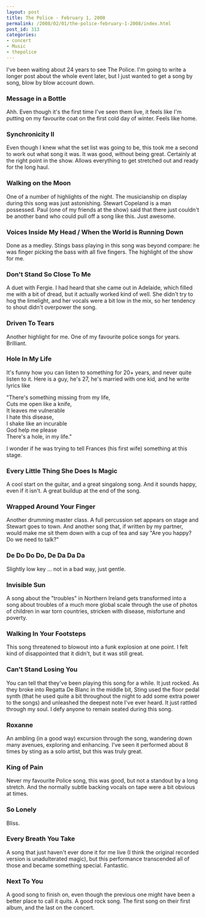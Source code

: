```yaml
---
layout: post
title: The Police - February 1, 2008
permalink: /2008/02/01/the-police-february-1-2008/index.html
post_id: 313
categories: 
- concert
- Music
- thepolice
---
```


 I've been waiting about 24 years to see The Police. I'm going to write a longer post about the whole event later, but I just wanted to get a song by song, blow by blow account down.




### Message in a Bottle




Ahh. Even though it's the first time I've seen them live, it feels like I'm putting on my favourite coat on the first cold day of winter. Feels like home.




### Synchronicity II




Even though I knew what the set list was going to be, this took me a second to work out what song it was. It was good, without being great. Certainly at the right point in the show. Allows everything to get stretched out and ready for the long haul.




### Walking on the Moon




One of a number of highlights of the night. The musicianship on display during this song was just astonishing. Stewart Copeland is a man possessed. Paul (one of my friends at the show) said that there just couldn't be another band who could pull off a song like this. Just awesome.




### Voices Inside My Head / When the World is Running Down




Done as a medley. Stings bass playing in this song was beyond compare: he was finger picking the bass with all five fingers. The highlight of the show for me.




### Don't Stand So Close To Me




A duet with Fergie. I had heard that she came out in Adelaide, which filled me with a bit of dread, but it actually worked kind of well. She didn't try to hog the limelight, and her vocals were a bit low in the mix, so her tendency to shout didn't overpower the song.




### Driven To Tears




Another highlight for me. One of my favourite police songs for years. Brilliant.




### Hole In My Life




It's funny how you can listen to something for 20+ years, and never quite listen to it. Here is a guy, he's 27, he's married with one kid, and he write lyrics like




"There's something missing from my life,<br/>
Cuts me open like a knife,<br/>
It leaves me vulnerable<br/>
I hate this disease,<br/>
I shake like an incurable<br/>
God help me please<br/>
There's a hole, in my life."




I wonder if he was trying to tell Frances (his first wife) something at this stage.




### Every Little Thing She Does Is Magic




A cool start on the guitar, and a great singalong song. And it sounds happy, even if it isn't. A great buildup at the end of the song.




### Wrapped Around Your Finger




Another drumming master class. A full percussion set appears on stage and Stewart goes to town. And another song that, if written by my partner, would make me sit them down with a cup of tea and say "Are you happy? Do we need to talk?"




### De Do Do Do, De Da Da Da




Slightly low key ... not in a bad way, just gentle.




### Invisible Sun




A song about the "troubles" in Northern Ireland gets transformed into a song about troubles of a much more global scale through the use of photos of children in war torn countries, stricken with disease, misfortune and poverty.




### Walking In Your Footsteps




This song threatened to blowout into a funk explosion at one point. I felt kind of disappointed that it didn't, but it was still great.




### Can't Stand Losing You




You can tell that they've been playing this song for a while. It just rocked. As they broke into Regatta De Blanc in the middle bit, Sting used the floor pedal synth (that he used quite a bit throughout the night to add some extra power to the songs) and unleashed the deepest note I've ever heard. It just rattled through my soul. I defy anyone to remain seated during this song.




### Roxanne




An ambling (in a good way) excursion through the song, wandering down many avenues, exploring and enhancing. I've seen it performed about 8 times by sting as a solo artist, but this was truly great.




### King of Pain




Never my favourite Police song, this was good, but not a standout by a long stretch. And the normally subtle backing vocals on tape were a bit obvious at times.




### So Lonely




Bliss.




### Every Breath You Take




A song that just haven't ever done it for me live (I think the original recorded version is unadulterated magic), but this performance transcended all of those and became something special. Fantastic.




### Next To You




A good song to finish on, even though the previous one might have been a better place to call it quits. A good rock song. The first song on their first album, and the last on the concert.


